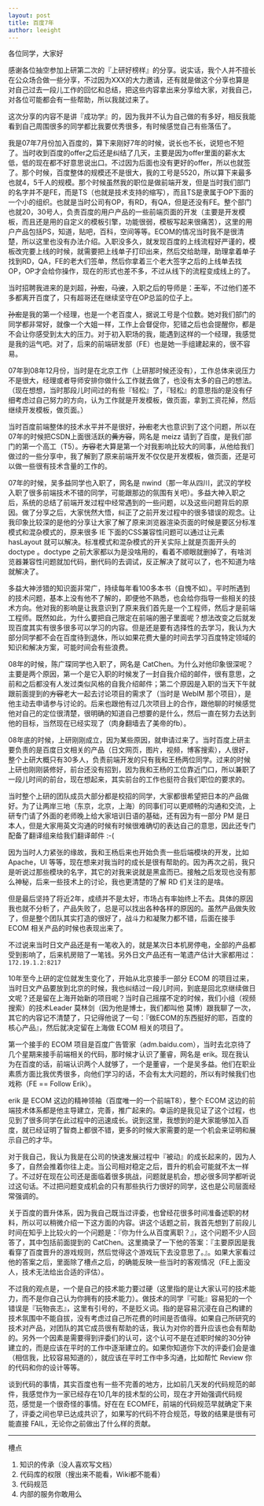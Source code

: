 ```yaml
---
layout: post
title: 百度7年
author: leeight
---
```




各位同学，大家好

感谢各位抽空参加上研第二次的『上研好榜样』的分享。说实话，我个人并不擅长在公众场合做一些分享，不过因为XXX的大力邀请，还有就是做这个分享也算是对自己过去一段儿工作的回忆和总结，把这些内容拿出来分享给大家，对我自己，对各位可能都会有一些帮助，所以我就过来了。

这次分享的内容不是讲『成功学』的，因为我并不认为自己做的有多好，相反我能看到自己周围很多的同学都比我要优秀很多，有时候感觉自己有些落伍了。

我是07年7月份加入百度的，算下来刚好7年的时候，说长也不长，说短也不短了。当时收到百度的offer之后还是纠结了几天，主要是因为offer里面的薪水太低，低的现在都不好意思说出口。不过因为后面也没有更好的offer，所以也就签了。那个时候，百度整体的规模还不是很大，我的工号是5520，所以算下来最多也就4，5千人的规模。那个时候虽然我的职位是做前端开发，但是当时我们部门的名字并不是FE，而是TS（也就是技术支持的缩写），而且TS是隶属于OP下面的一个小的组织。也就是当时公司有OP，有RD，有QA，但是还没有FE。整个部门也就20，30号人，负责百度的用户产品的一些前端页面的开发（主要是开发模板，而且还是用的自定义的模板引擎，功能很弱，模板写起来很痛苦），这里的用户产品包括PS，知道，贴吧，百科，空间等等。ECOM的情况当时我不是很清楚，所以这里也没有办法介绍。入职没多久，就发现百度的上线流程好严谨的，模板改完要上线的时候，就需要把上线单子打印出来，然后交给助理，助理拿着单子找到RD，QA，FE的老大们签单，然后你拿着三个老大签字之后的上线单去找OP，OP才会给你操作，现在的形式也差不多，不过从线下的流程变成线上的了。

当时招聘我进来的是刘超，<del>孙宏</del>，<del>马波</del>，入职之后的导师是：<del>王军</del>，不过他们差不多都离开百度了，只有超哥还在继续坚守在OP总监的位子上。

<del>孙宏</del>是我的第一个经理，也是一个老百度人，据说工号是个位数。她对我们部门的同学都非常好，就像一个大姐一样，工作上会督促你，犯错之后也会提醒你，都是不会让你感受到太大的压力。对于初入职场的我，能遇到这样的一个经理，我感觉是我的运气吧。对了，后来的前端研发部（FE）也是她一手组建起来的，很不容易。

07年到08年12月份，当时是在北京工作（上研那时候还没有），工作总体来说压力不是很大，经理或者导师安排你做什么工作就去做了，也没有太多的自己的想法。（现在想想，当时那段儿时间过的有些『轻松』了，『轻松』的意思指的是没有仔细考虑过自己努力的方向，认为工作就是开发模板，做页面，拿到工资花掉，然后继续开发模板，做页面。）

当时百度前端整体的技术水平并不是很好，<del>孙宏</del>老大也意识到了这个问题，所以在07年的时候把CSDN上面很活跃的<del>黄方容</del>，网名是 meizz 请到了百度，是我们部门的第一个高工（T5）。<del>方容</del>老大算是第一个对我影响比较大的同事，从他给我们做过的一些分享中，我了解到了原来前端开发不仅仅是开发模板，做页面，还是可以做一些很有技术含量的工作的。

07年的时候，吴多益同学也入职了，网名是 nwind（那一年从四川，武汉的学校入职了很多前端技术不错的同学，可能跟那边的氛围有关吧）。多益大神入职之后，系统的总结了前端开发过程中经常遇到的一些问题，以及这些问题背后的原因。做了分享之后，大家恍然大悟，纠正了之前开发过程中的很多错误的观念。让我印象比较深的是他的分享让大家了解了原来浏览器渲染页面的时候是要区分标准模式和混杂模式的，原来很多 IE 下面的CSS兼容性问题可以通过让元素 hasLayout 就可以解决。标准模式和混杂模式的开关实际上就是页面开头的 doctype 。doctype 之前大家都以为是没啥用的，看着不顺眼就删掉了，有啥浏览器兼容性问题就加代码，删代码的去调试，反正解决了就可以了，也不知道为啥就解决了。

多益大神涉猎的知识面非常广，持续每年看100多本书（自愧不如）。平时所遇到的技术问题，基本上没有他不了解的，即便他不熟悉，也会给你指导一些相关的技术方向。他对我的影响是让我意识到了原来我们首先是一个工程师，然后才是前端工程师。既然如此，为什么要把自己限定在前端的圈子里面呢？想法改变之后就发现百度其实有很多很多可以学习的内容。但是还是要有选择性的去学习，我认为大部分同学都不会在百度待到退休，所以如果花费大量的时间去学习百度特定领域的知识和解决方案，可能时间会有些浪费。

08年的时候，陈广琛同学也入职了，网名是 CatChen。为什么对他印象很深呢？主要是两个原因，第一个是它入职的时候发了一封自我介绍的邮件，很有意思，之前和之后都没有人发过类似风格的自我介绍邮件；第二个原因是入职的当天下午就跟前面提到的<del>方容</del>老大一起去讨论项目的需求了（当时是 WebIM 那个项目），是他主动去申请参与讨论的。后来也跟他有过几次项目上的合作，跟他聊的时候感觉他对自己的定位很清楚，很明确的知道自己想要的是什么，然后一直在努力去达到他的目标，当然现在已经实现了（肉身翻墙去了美帝的fb）。

08年底的时候，上研刚刚成立，因为某些原因，就申请过来了。当时百度上研主要负责的是百度日文相关的产品（日文网页，图片，视频，博客搜索），人很好，整个上研大概只有30多人，负责前端开发的只有我和王杨两位同学。过来的时候上研也刚刚装修好，前台还没有招到，因为我和王杨的工位靠近门口，所以兼职了一段儿时间的前台，现在想起来，其实前台的工作也挺符合我们职位的要求的。

当时整个上研的团队成员大部分都是校招的同学，大家都很希望把日本的产品做好。为了让两岸三地（东京，北京，上海）的同事们可以更顺畅的沟通和交流，上研专门请了外面的老师晚上给大家培训日语的基础，还有因为有一部分 PM 是日本人，但是大家用英文沟通的时候有时候很难确切的表达自己的意思，因此还专门配备了翻译组来给我们翻译邮件 :-(

因为当时人力紧张的缘故，我和王杨后来也开始负责一些后端模块的开发，比如 Apache，UI 等等，现在想来对我当时的成长是很有帮助的。因为再次之前，我只是听说过那些模块的名字，其它的对我来说就是黑盒而已。接触之后发现也没有那么神秘，后来一些技术上的讨论，我也更清楚的了解 RD 们关注的是啥。

但是最后坚持了将近2年，成绩并不是太好，市场占有率始终上不去。具体的原因我也就不分析了，产品失败了，总是可以找出各种各样的原因的。虽然产品做失败了，但是整个团队其实打造的很好了，战斗力和凝聚力都不错，后面在接手 ECOM 相关产品的时候也表现出来了。

不过说来当时日文产品还是有一笔收入的，就是某次日本机房停电，全部的产品都受到影响了，后来机房赔了一笔钱。另外日文产品还有一笔遗产估计大家都用过：`172.19.1.2:8217`

10年至今上研的定位就发生变化了，开始从北京接手一部分 ECOM 的项目过来，当时日文产品要放到北京的时候，我也纠结过一段儿时间，到底是回北京继续做日文呢？还是留在上海开始新的项目呢？当时自己摇摆不定的时候，我们小组（视频搜索）的技术Leader 莫林剑（因为他是博士，我们都叫他 莫博）跟我聊了一次，其它的内容记不清楚了，只记得他说了一句：『做ECOM的东西挺好的耶，百度的核心产品』，然后就决定留在上海做 ECOM 相关的项目了。

第一个接手的 ECOM 项目是百度广告管家（adm.baidu.com），当时去北京待了几个星期来接手前端相关的代码，那时候才认识了董睿，网名是 erik。现在我认为在百度的话，前端认识两个人就够了，一个是董睿，一个是吴多益。他们在职业素质方面比我优秀很多，向他们学习的话，不会有太大问题的，所以有时候我们也戏称（FE == Follow Erik）。

erik 是 ECOM 这边的精神领袖（百度唯一的一个前端T8），整个 ECOM 这边的前端技术体系都是他主导建立，完善，推广起来的。幸运的是我见证了这个过程，也见到了很多同学在此过程中的迅速成长。说到这里，我想到的是大家能够加入百度，就已经证明了智商上都很不错，更多的时候大家需要的是一个机会来证明和展示自己的才华。

对于我自己，我认为我是在公司的快速发展过程中『被动』的成长起来的，因为人多了，自然会推着你往上走。当公司相对稳定之后，晋升的机会可能就不太一样了。不过好在现在公司还是面临着很多挑战，问题就是机会，想必很多同学都听说过这句话。不过把问题变成机会的只有那些执行力很好的同学，这也是公司层面经常强调的。

关于百度的晋升体系，因为我自己既当过评委，也曾经花很多时间准备述职的材料，所以可以稍微介绍一下这方面的内容。讲这个话题之前，我首先想到了前段儿时间在知乎上比较火的一个问题是：『你为什么从百度离职？』，这个问题不少人回答了，其中包括前面提到的 CatChen。这里摘录了一下他的答案：『主要原因是我看穿了百度晋升的游戏规则，然后觉得这个游戏玩下去没意思了。』。如果大家看过他的答案之后，里面除了槽点之后，的确能反映一些当时的客观情况（FE上面没人，技术无法给出合适的评估）。

不过我的观点是，一个是自己的技术能力要过硬（这里指的是让大家认可的技术能力，而不是你自己认为你拥有的技术能力）。做技术的同学『可能』容易犯的一个错误是『玩物丧志』，这里有引号的，不是贬义词。指的是容易沉浸在自己构建的技术氛围中不能自拔，没有考虑过自己所花费的时间是否值得。如果自己所研究的技术对产品，对团队的其它成员很有帮助的话，我认为对你的晋升应该也会有帮助的。另外一个因素是需要得到评委们的认可，这个认可不是在述职时候的30分钟建立的，而是应该在平时的工作中逐渐建立的。如果你知道你下次的评委们会是谁（相信我，比较容易知道的），就应该在平时工作中多沟通，比如帮忙 Review 你的代码和你的设计等等。

谈到代码的事情，其实百度也有一些不完善的地方，比如前几天发的代码规范的邮件，我感觉作为一家已经存在10几年的技术型的公司，现在才开始强调代码规范，感觉是一个很奇怪的事情。好在在 ECOMFE，前端的代码规范早就确定下来了，评委之间也早已达成共识了，如果写的代码不符合规范，导致的结果是很有可能直接 FAIL，无论你之前做出了什么样的贡献。


---

槽点

1. 知识的传承（没人喜欢写文档）
2. 代码库的权限（搜出来不能看，Wiki都不能看）
3. 代码规范
4. 内部的服务你敢用么